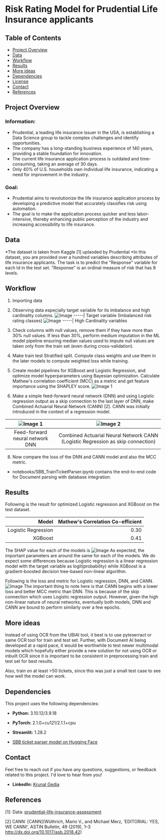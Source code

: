 # Risk Rating Model for Prudential Life Insurance applicants

## Table of Contents

- [Project Overview](#project-overview)
- [Data](#data)
- [Workflow](#workflow)
- [Results](#results)
- [More ideas](#More-ideas)
- [Dependencies](#dependencies)
- [License](#license)
- [Contact](#contact)
- [References](#references)

## Project Overview
### Information:
* Prudential, a leading life insurance issuer in the USA, is establishing a Data Science group to tackle complex challenges and identify opportunities.
* The company has a long-standing business experience of 140 years, providing a stable foundation for innovation.
* The current life insurance application process is outdated and time-consuming, taking an average of 30 days.
* Only 40% of U.S. households own individual life insurance, indicating a need for improvement in the industry.

### Goal:
* Prudential aims to revolutionize the life insurance application process by developing a predictive model that accurately classifies risk using automation.
* The goal is to make the application process quicker and less labor-intensive, thereby enhancing public perception of the industry and increasing accessibility to life insurance.

## Data

*The dataset is taken from Kaggle [1] uplaoded by Prudential
*In this dataset, you are provided over a hundred variables describing attributes of life insurance applicants. The task is to predict the "Response" variable for each Id in the test set. "Response" is an ordinal measure of risk that has 8 levels.

## Workflow

1. Importing data
2. Observing data especially target variable for its imbalance and high cardinality columns.
  ![Image](https://github.com/krunalgedia/RiskRating_for_Prudential_Life_Insurance_applicants/blob/main/images_README/target.png)
   -----|
   Target variable (Imbalanced risk rating classes)
![Image](https://github.com/krunalgedia/RiskRating_for_Prudential_Life_Insurance_applicants/blob/main/images_README/bin_cardinality.png)
   -----|
   High Cardinality variables
   
4. Check columns with null values, remove them if they have more than 30% null values. If less than 30%, perform medium imputation in the ML model pipeline ensuring median values used to impute null values are taken only from the train set (even during cross-validation).
5. Make train test Stratified split. Compute class weights and use them in the later models to compute weighted loss while training.
6. Create model pipelines for XGBoost and Logistic Regression, and optimize model hyperparameters using Bayesian optimization. Calculate Mathew's correlation coefficient (MCC) as a metric and get feature importance using the SHAPLEY score.
![Image 1](https://github.com/krunalgedia/RiskRating_for_Prudential_Life_Insurance_applicants/blob/main/images_README/xgblr.png) 
7. Make a simple feed-forward neural network (DNN) and using Logistic regression output as a skip connection to the last layer of DNN, make Combined Actuarial Neural Network (CANN) [2]. CANN was initially introduced in the context of a regression model.

![Image 1](https://github.com/krunalgedia/RiskRating_for_Prudential_Life_Insurance_applicants/blob/main/images_README/dnn.png) | ![Image 2](https://github.com/krunalgedia/RiskRating_for_Prudential_Life_Insurance_applicants/blob/main/images_README/cann.png)
:-------------------------:|:-------------------------:
Feed-forward neural network DNN | Combined Actuarial Neural Network CANN (Logistic Regression as skip connection)

8. Now compare the loss of the DNN and CANN model and also the MCC metric.
  

* notebooks/SBB_TrainTicketParser.ipynb contains the end-to-end code for Document parsing with database integration.

## Results


Following is the result for optimized Logistic regression and XGBoost on the test dataset.

| Model | Mathew's Correlation Co-efficient | 
|--------:|------------:|
|  Logistic Regression | 0.30 |
| XGBoost | 0.41 |

The SHAP value for each of the models is
![Image](https://github.com/krunalgedia/RiskRating_for_Prudential_Life_Insurance_applicants/blob/main/images_README/shap.png)
As expected, the important parameters are around the same for each of the models. We do expect some differences because Logistic regression is a linear regression model with the target variable as logit(probability) while XGBoost is a gradient-boosted decision tree-based non-linear algorithm.

Following is the loss and metric for Logistic regression, DNN, and CANN.
![Image](https://github.com/krunalgedia/RiskRating_for_Prudential_Life_Insurance_applicants/blob/main/images_README/results.png)
The important thing to note here is that CANN begins with a lower loss and better MCC metric than DNN. This is because of the skip connection which uses Logistic regression output. However, given the high non-linear nature of neural networks, eventually both models, DNN and CANN are bound to perform similarly over a few epochs.

## More ideas

Instead of using OCR from the UBIAI tool, it best is to use pyteserract or same OCR tool for train and test set. Further, with Document AI being developed at a rapid pace, it would be worthwhile to test newer multimodal models which hopefully either provide a new solution for not using OCR or inbuilt OCR since it is important to be consistent in preprocessing train and test set for best results.

Also, train on at least >50 tickets, since this was just a small test case to see how well the model can work.

## Dependencies

This project uses the following dependencies:

- **Python:** 3.10.12/3.9.18 
- **PyTorch:** 2.1.0+cu121/2.1.1+cpu
- **Streamlit:** 1.28.2 

- [SBB ticket parser model on Hugging Face](https://huggingface.co/KgModel/sbb_ticket_parser_LayoutLM)
  
## Contact

Feel free to reach out if you have any questions, suggestions, or feedback related to this project. I'd love to hear from you!

- **LinkedIn:** [Krunal Gedia](https://www.linkedin.com/in/krunal-gedia-00188899/)

## References
[1]: Data: [prudential-life-insurance-assessment](https://www.kaggle.com/c/prudential-life-insurance-assessment)

[2] CANN: [CANN](Wüthrich, Mario V., and Michael Merz, ‘EDITORIAL: YES, WE CANN!’, ASTIN Bulletin, 49 (2019), 1–3 <http://dx.doi.org/10.1017/asb.2018.42>)


